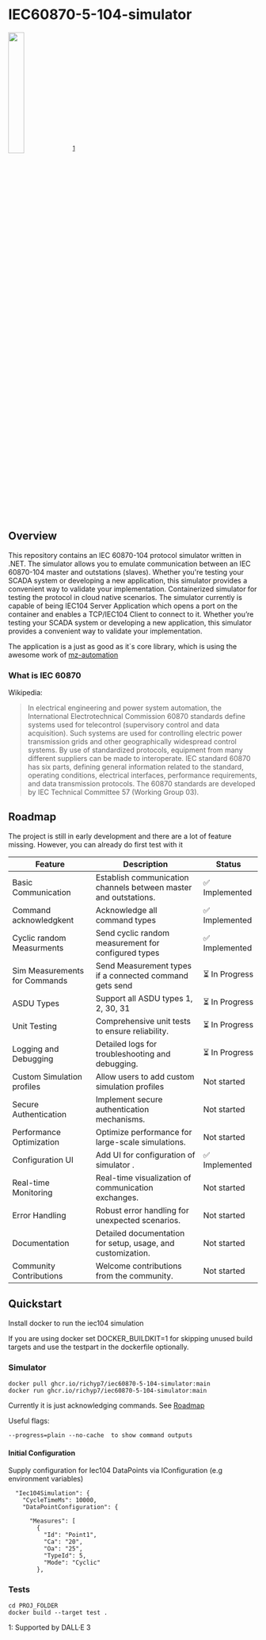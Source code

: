 # IEC60870-5-104-simulator

<img src="https://github.com/RichyP7/IEC60870-5-104-simulator/assets/14166202/f8c22afe-d4a0-4a1e-8655-43f6c3116cfe)" width=25% height=25%> <sup>[1](#myfootnote1)</sup>

## Overview

This repository contains an IEC 60870-104 protocol simulator written in .NET. The simulator allows you to emulate communication between an IEC 60870-104 master and outstations (slaves). Whether you're testing your SCADA system or developing a new application, this simulator provides a convenient way to validate your implementation.
Containerized simulator for testing the protocol in cloud native scenarios. The simulator currently is capable of being IEC104 Server Application which opens a port on the container and enables a TCP/IEC104 Client to connect to it.
Whether you’re testing your SCADA system or developing a new application, this simulator provides a convenient way to validate your implementation.

The application is a just as good as it´s core library, which is using the awesome work of [mz-automation](https://github.com/mz-automation)

### What is IEC 60870
Wikipedia:
> In electrical engineering and power system automation, the International Electrotechnical Commission 60870 standards define systems used for telecontrol (supervisory control and data acquisition). Such systems are used for controlling electric power transmission grids and other geographically widespread control systems. By use of standardized protocols, equipment from many different suppliers can be made to interoperate. IEC standard 60870 has six parts, defining general information related to the standard, operating conditions, electrical interfaces, performance requirements, and data transmission protocols. The 60870 standards are developed by IEC Technical Committee 57 (Working Group 03).

## Roadmap
The project is still in early development and there are a lot of feature missing. However, you can already do first test with it


| **Feature**                 | **Description**                                                                                   | **Status**       |
|-----------------------------|---------------------------------------------------------------------------------------------------|------------------|
| Basic Communication         | Establish communication channels between master and outstations.                                  | ✅ Implemented   |
| Command acknowledgkent      | Acknowledge all command types                                                                     | ✅ Implemented   |
| Cyclic random Measurments   | Send cyclic random measurement for configured types                                               | ✅ Implemented  |
| Sim Measurements for Commands | Send Measurement types if a connected command gets send                                         | ⏳ In Progress   |
| ASDU Types                  | Support all ASDU types 1, 2, 30, 31                                                     | ⏳ In Progress   |
| Unit Testing                | Comprehensive unit tests to ensure reliability.                                                  | ⏳ In Progress   |
| Logging and Debugging       | Detailed logs for troubleshooting and debugging.                                                 | ⏳ In Progress   |
| Custom Simulation profiles  | Allow users to add custom simulation profiles                                                         | Not started |
| Secure Authentication       | Implement secure authentication mechanisms.                                                       | Not started  |
| Performance Optimization    | Optimize performance for large-scale simulations.                                                | Not started  |
| Configuration UI            | Add UI for configuration of simulator          .                                                | ✅ Implemented  |
| Real-time Monitoring        | Real-time visualization of communication exchanges.                                               |  Not started  |
| Error Handling              | Robust error handling for unexpected scenarios.                                                  |  Not started   |
| Documentation               | Detailed documentation for setup, usage, and customization.                                       |  Not started   |
| Community Contributions     | Welcome contributions from the community.                                                         | Not started  |

## Quickstart
Install docker to run the iec104 simulation

If you are using docker set DOCKER_BUILDKIT=1 for skipping unused build targets and use the testpart in the dockerfile optionally.

### Simulator 

```
docker pull ghcr.io/richyp7/iec60870-5-104-simulator:main
docker run ghcr.io/richyp7/iec60870-5-104-simulator:main
```
Currently it is just acknowledging commands. See [Roadmap](##Roadmap)

Useful flags:
```
--progress=plain --no-cache  to show command outputs
```

#### Initial Configuration

Supply configuration for Iec104 DataPoints via IConfiguration (e.g environment variables)
```
  "Iec104Simulation": {
    "CycleTimeMs": 10000,
    "DataPointConfiguration": {

      "Measures": [
        {
          "Id": "Point1",
          "Ca": "20",
          "Oa": "25",
          "TypeId": 5,
          "Mode": "Cyclic"
        },
```

### Tests

```
cd PROJ_FOLDER
docker build --target test . 
```


<a name="myfootnote1">1</a>: Supported by DALL·E 3

